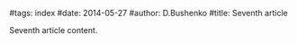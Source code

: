 #tags: index
#date: 2014-05-27
#author: D.Bushenko
#title: Seventh article

Seventh article content.
